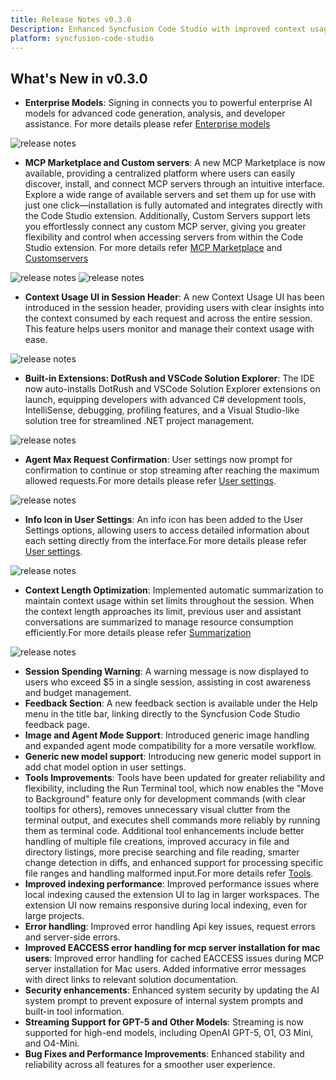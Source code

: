 ```yaml
---
title: Release Notes v0.3.0
Description: Enhanced Syncfusion Code Studio with improved context usage UI, extension management, terminal, and various new features and bug fixes.
platform: syncfusion-code-studio
---
```


## What's New in v0.3.0
- **Enterprise Models**: Signing in connects you to powerful enterprise AI models for advanced code generation, analysis, and developer assistance. For more details please refer [Enterprise models](/code-studio/get-started/Signin)
<img src="./releasenotes-images/enterprise.png" alt="release notes" >

- **MCP Marketplace and Custom servers**: A new MCP Marketplace is now available, providing a centralized platform where users can easily discover, install, and connect MCP servers through an intuitive interface. Explore a wide range of available servers and set them up for use with just one click—installation is fully automated and integrates directly with the Code Studio extension. Additionally, Custom Servers support lets you effortlessly connect any custom MCP server, giving you greater flexibility and control when accessing servers from within the Code Studio extension. For more details refer [MCP Marketplace](/code-studio/reference/configure-properties/mcp/marketplace) and [Customservers](/code-studio/reference/configure-properties/mcp/customServers)
<img src="./releasenotes-images/MCPmarketplace.png" alt="release notes" >
<img src="./releasenotes-images/Customserver1.png" alt="release notes" >

- **Context Usage UI in Session Header**: A new Context Usage UI has been introduced in the session header, providing users with clear insights into the context consumed by each request and across the entire session. This feature helps users monitor and manage their context usage with ease.
<img src="./releasenotes-images/contextusage.png" alt="release notes" >

- **Built-in Extensions: DotRush and VSCode Solution Explorer**: The IDE now auto-installs DotRush and VSCode Solution Explorer extensions on launch, equipping developers with advanced C# development tools, IntelliSense, debugging, profiling features, and a Visual Studio-like solution tree for streamlined .NET project management.
<img src="./releasenotes-images/extension.png" alt="release notes" >

- **Agent Max Request Confirmation**: User settings now prompt for confirmation to continue or stop streaming after reaching the maximum allowed requests.For more details please refer [User settings](/code-studio/reference/configure-properties/Usersettings).
<img src="./releasenotes-images/agentmaxrequest.png" alt="release notes" >

- **Info Icon in User Settings**: An info icon has been added to the User Settings options, allowing users to access detailed information about each setting directly from the interface.For more details please refer [User settings](/code-studio/reference/configure-properties/Usersettings).
<img src="./releasenotes-images/infoicon.png" alt="release notes" >

- **Context Length Optimization**: Implemented automatic summarization to maintain context usage within set limits throughout the session. When the context length approaches its limit, previous user and assistant conversations are summarized to manage resource consumption efficiently.For more details please refer [Summarization](/code-studio/features/Summarize)
<img src="./releasenotes-images/summarization.png" alt="release notes" >

- **Session Spending Warning**: A warning message is now displayed to users who exceed $5 in a single session, assisting in cost awareness and budget management.
- **Feedback Section**: A new feedback section is available under the Help menu in the title bar, linking directly to the Syncfusion Code Studio feedback page.
- **Image and Agent Mode Support**: Introduced generic image handling and expanded agent mode compatibility for a more versatile workflow.
- **Generic new model support**: Introducing new generic model support in add chat model option in user settings. 
- **Tools Improvements**: Tools have been updated for greater reliability and flexibility, including the Run Terminal tool, which now enables the "Move to Background" feature only for development commands (with clear tooltips for others), removes unnecessary visual clutter from the terminal output, and executes shell commands more reliably by running them as terminal code. Additional tool enhancements include better handling of multiple file creations, improved accuracy in file and directory listings, more precise searching and file reading, smarter change detection in diffs, and enhanced support for processing specific file ranges and handling malformed input.For more details refer [Tools](/code-studio/reference/configure-properties/Tools).
- **Improved indexing performance**: Improved performance issues where local indexing caused the extension UI to lag in larger workspaces. The extension UI now remains responsive during local indexing, even for large projects. 
- **Error handling**: Improved error handling Api key issues, request errors and server-side errors. 
- **Improved EACCESS error handling for mcp server installation for mac users**: Improved error handling for cached EACCESS issues during MCP server installation for Mac users. Added informative error messages with direct links to relevant solution documentation. 
- **Security enhancements**: Enhanced system security by updating the AI system prompt to prevent exposure of internal system prompts and built-in tool information. 
- **Streaming Support for GPT-5 and Other Models**: Streaming is now supported for high-end models, including OpenAI GPT-5, O1, O3 Mini, and O4-Mini.
- **Bug Fixes and Performance Improvements**: Enhanced stability and reliability across all features for a smoother user experience.

